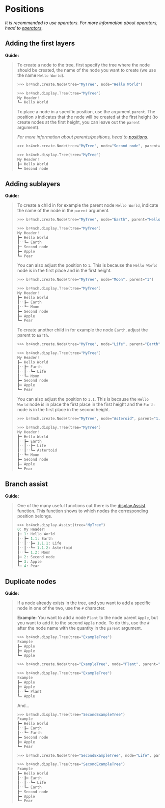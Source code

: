 # Positions

*It is recommended to use operators. For more information about operators, head to [operators](../guides/operators.md).*

## Adding the first layers

**Guide:**

> To create a node to the tree, first specify the tree where the node should be created, the name of the node you want to create (we use the name `Hello World`).
>
> ```python
> >>> br4nch.create.Node(tree="MyTree", node="Hello World")
> 
> >>> br4nch.display.Tree(tree="MyTree")
> My Header!
> ┗━ Hello World
> ```
>
> To place a node in a specific position, use the argument `parent`. The position `0` indicates that the node will be created at the first height (to create nodes at the first height, you can leave out the `parent` argument).
>
> *For more information about parents/positions, head to [positions](../guides/positions.md).*
>
> ```python
> >>> br4nch.create.Node(tree="MyTree", node="Second node", parent="0")
> 
> >>> br4nch.display.Tree(tree="MyTree")
> My Header!
> ┣━ Hello World
> ┗━ Second node
> ```
>

## Adding sublayers

**Guide:**

> To create a child in for example the parent node `Hello World`, indicate the name of the node in the `parent` argument.
>
> ```python
> >>> br4nch.create.Node(tree="MyTree", node="Earth", parent="Hello World")
> 
> >>> br4nch.display.Tree(tree="MyTree")
> My Header!
> ┣━ Hello World
> ┃ˑˑ┗━ Earth
> ┣━ Second node
> ┣━ Apple
> ┗━ Pear
> ```
>
> You can also adjust the position to `1`. This is because the `Hello World` node is in the first place and in the first height.
>
> ```python
> >>> br4nch.create.Node(tree="MyTree", node="Moon", parent="1")
> 
> >>> br4nch.display.Tree(tree="MyTree")
> My Header!
> ┣━ Hello World
> ┃ˑˑ┣━ Earth
> ┃ˑˑ┗━ Moon
> ┣━ Second node
> ┣━ Apple
> ┗━ Pear
> ```
>
> To create another child in for example the node `Earth`, adjust the parent to `Earth`.
>
> ```python
> >>> br4nch.create.Node(tree="MyTree", node="Life", parent="Earth")
> 
> >>> br4nch.display.Tree(tree="MyTree")
> My Header!
> ┣━ Hello World
> ┃ˑˑ┣━ Earth
> ┃ˑˑ┃ˑˑ┗━ Life
> ┃ˑˑ┗━ Moon
> ┣━ Second node
> ┣━ Apple
> ┗━ Pear
> ```
>
> You can also adjust the position to `1.1`. This is because the `Hello World` node is in place the first place in the first height and the `Earth` node is in the first place in the second height.
>
> ```python
> >>> br4nch.create.Node(tree="MyTree", node="Asteroid", parent="1.1")
> 
> >>> br4nch.display.Tree(tree="MyTree")
> My Header!
> ┣━ Hello World
> ┃ˑˑ┣━ Earth
> ┃ˑˑ┃ˑˑ┣━ Life
> ┃ˑˑ┃ˑˑ┗━ Astertoid
> ┃ˑˑ┗━ Moon
> ┣━ Second node
> ┣━ Apple
> ┗━ Pear
> ```
> 

## Branch assist

**Guide:**

> One of the many useful functions out there is the [display.Assist](../functions/display/display.assist.md) function. This function shows to which nodes the corresponding position belongs.
>
> ```python
> >>> br4nch.display.Assist(tree="MyTree")
> 0: My Header!
> ┣━ 1: Hello World
> ┃ˑˑ┣━ 1.1: Earth
> ┃ˑˑ┃ˑˑ┣━ 1.1.1: Life
> ┃ˑˑ┃ˑˑ┗━ 1.1.2: Astertoid
> ┃ˑˑ┗━ 1.2: Moon
> ┣━ 2: Second node
> ┣━ 3: Apple
> ┗━ 4: Pear
> ```
> 

## Duplicate nodes

**Guide:**

> If a node already exists in the tree, and you want to add a specific node in one of the two, use the `#` character.
>
> **Example:**
> You want to add a node `Plant` to the node parent `Apple`, but you want to add it to the second `Apple` node. To do this, use the `#` after the node name with the quantity in the `parent` argument.
>
> ```python
> >>> br4nch.display.Tree(tree="ExampleTree")
> Example
> ┣━ Apple
> ┣━ Apple
> ┗━ Apple
> 
> >>> br4nch.create.Node(tree="ExampleTree", node="Plant", parent="Apple#2")
> 
> >>> br4nch.display.Tree(tree="ExampleTree")
> Example
> ┣━ Apple
> ┣━ Apple
> ┃ˑˑ┗━ Plant
> ┗━ Apple
> ```
>
> And...
>
> ```python
> >>> br4nch.display.Tree(tree="SecondExampleTree")
> Example
> ┣━ Hello World
> ┃ˑˑ┣━ Earth
> ┃ˑˑ┗━ Earth
> ┣━ Second node
> ┣━ Apple
> ┗━ Pear
> 
> >>> br4nch.create.Node(tree="SecondExampleTree", node="Life", parent="Earth#1")
> 
> >>> br4nch.display.Tree(tree="SecondExampleTree")
> Example
> ┣━ Hello World
> ┃ˑˑ┣━ Earth
> ┃ˑˑ┃ˑˑ┗━ Life
> ┃ˑˑ┗━ Earth
> ┣━ Second node
> ┣━ Apple
> ┗━ Pear
> ```

